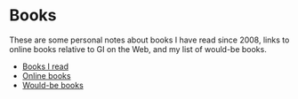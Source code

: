 # Books

These are some personal notes about books I have read since 2008, links to online books relative to GI on the Web, and my list of would-be books. 
* [Books I read](books-i-read.md)
* [Online books](books-collection.md#online-books)
* [Would-be books](books-collection.md#would-be-books)